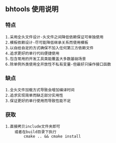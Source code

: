 ## bhtools 使用说明

### 特点
~~~
1.采用全头文件设计-头文件之间降低依赖保证可单独使用
2.模板依赖设计-尽可能降低继承关系而使用模板
3.以自给自足的方式确保不加入任何第三方依赖文件
4.追求更好的单行代码便捷使用
5.包含常用的开发工具类能覆盖大多数基础场景
6.除单例外类使用全开放性不私有变量-但最好只操作接口函数
~~~

### 缺点
~~~
1.全头文件加载方式导致会增加编译时间
2.追求实现简单而缺乏部分实用性
3.保证更好的单行使用而导致性能不足
~~~

### 获取
~~~
1.直接拷贝include文件夹即可
    或者在build目录下执行 
        cmake .. && cmake install
~~~